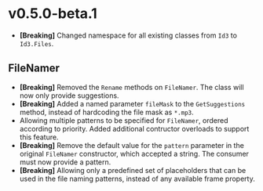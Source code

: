 ﻿# v0.5.0-beta.1

* __[Breaking]__ Changed namespace for all existing classes from `Id3` to `Id3.Files`.

## FileNamer
* __[Breaking]__ Removed the `Rename` methods on `FileNamer`. The class will now only provide suggestions.
* __[Breaking]__ Added a named parameter `fileMask` to the `GetSuggestions` method, instead of hardcoding the file mask as `*.mp3`.
* Allowing multiple patterns to be specified for `FileNamer`, ordered according to priority. Added additional contructor overloads to support this feature.
* __[Breaking]__ Remove the default value for the `pattern` parameter in the original `FileNamer` constructor, which accepted a string. The consumer must now provide a pattern.
* __[Breaking]__ Allowing only a predefined set of placeholders that can be used in the file naming patterns, instead of any available frame property.